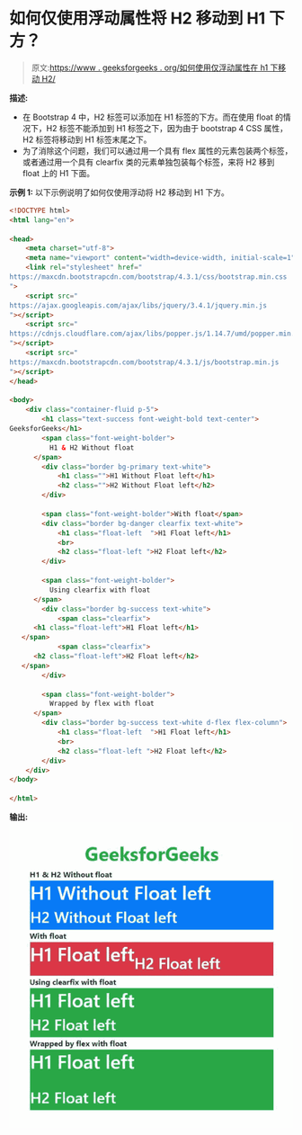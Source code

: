 # 如何仅使用浮动属性将 H2 移动到 H1 下方？

> 原文:[https://www . geeksforgeeks . org/如何使用仅浮动属性在 h1 下移动 H2/](https://www.geeksforgeeks.org/how-to-move-h2-beneath-h1-by-using-only-float-property/)

**描述:**

*   在 Bootstrap 4 中，H2 标签可以添加在 H1 标签的下方。而在使用 float 的情况下，H2 标签不能添加到 H1 标签之下，因为由于 bootstrap 4 CSS 属性，H2 标签将移动到 H1 标签末尾之下。
*   为了消除这个问题，我们可以通过用一个具有 flex 属性的元素包装两个标签，或者通过用一个具有 clearfix 类的元素单独包装每个标签，来将 H2 移到 float 上的 H1 下面。

**示例 1:** 以下示例说明了如何仅使用浮动将 H2 移动到 H1 下方。

```html
<!DOCTYPE html>
<html lang="en">

<head>
    <meta charset="utf-8">
    <meta name="viewport" content="width=device-width, initial-scale=1">
    <link rel="stylesheet" href="
https://maxcdn.bootstrapcdn.com/bootstrap/4.3.1/css/bootstrap.min.css
">
    <script src="
https://ajax.googleapis.com/ajax/libs/jquery/3.4.1/jquery.min.js
"></script>
    <script src="
https://cdnjs.cloudflare.com/ajax/libs/popper.js/1.14.7/umd/popper.min.js
"></script>
    <script src="
https://maxcdn.bootstrapcdn.com/bootstrap/4.3.1/js/bootstrap.min.js
"></script>
</head>

<body>
    <div class="container-fluid p-5">
        <h1 class="text-success font-weight-bold text-center">
GeeksforGeeks</h1>
        <span class="font-weight-bolder">
          H1 & H2 Without float
      </span>
        <div class="border bg-primary text-white">
            <h1 class="">H1 Without Float left</h1>
            <h2 class="">H2 Without Float left</h2>
        </div>

        <span class="font-weight-bolder">With float</span>
        <div class="border bg-danger clearfix text-white">
            <h1 class="float-left  ">H1 Float left</h1>
            <br>
            <h2 class="float-left ">H2 Float left</h2>
        </div>

        <span class="font-weight-bolder">
          Using clearfix with float
      </span>
        <div class="border bg-success text-white">
            <span class="clearfix">
      <h1 class="float-left">H1 Float left</h1>
   </span>
            <span class="clearfix">
      <h2 class="float-left">H2 Float left</h2>
   </span>
        </div>

        <span class="font-weight-bolder">
          Wrapped by flex with float
      </span>
        <div class="border bg-success text-white d-flex flex-column">
            <h1 class="float-left  ">H1 Float left</h1>
            <br>
            <h2 class="float-left ">H2 Float left</h2>
        </div>
    </div>
</body>

</html>
```

**输出:**
![](img/a161e2898c8dde2df32b5c362884d8b4.png)